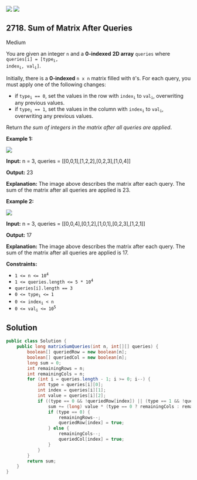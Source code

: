 [![](https://img.shields.io/github/stars/javadev/LeetCode-in-Java?label=Stars&style=flat-square)](https://github.com/javadev/LeetCode-in-Java)
[![](https://img.shields.io/github/forks/javadev/LeetCode-in-Java?label=Fork%20me%20on%20GitHub%20&style=flat-square)](https://github.com/javadev/LeetCode-in-Java/fork)

## 2718\. Sum of Matrix After Queries

Medium

You are given an integer `n` and a **0-indexed** **2D array** `queries` where <code>queries[i] = [type<sub>i</sub>, index<sub>i</sub>, val<sub>i</sub>]</code>.

Initially, there is a **0-indexed** `n x n` matrix filled with `0`'s. For each query, you must apply one of the following changes:

*   if <code>type<sub>i</sub> == 0</code>, set the values in the row with <code>index<sub>i</sub></code> to <code>val<sub>i</sub></code>, overwriting any previous values.
*   if <code>type<sub>i</sub> == 1</code>, set the values in the column with <code>index<sub>i</sub></code> to <code>val<sub>i</sub></code>, overwriting any previous values.

Return _the sum of integers in the matrix after all queries are applied_.

**Example 1:**

![](https://assets.leetcode.com/uploads/2023/05/11/exm1.png)

**Input:** n = 3, queries = \[\[0,0,1],[1,2,2],[0,2,3],[1,0,4]]

**Output:** 23

**Explanation:** The image above describes the matrix after each query. The sum of the matrix after all queries are applied is 23.

**Example 2:**

![](https://assets.leetcode.com/uploads/2023/05/11/exm2.png)

**Input:** n = 3, queries = \[\[0,0,4],[0,1,2],[1,0,1],[0,2,3],[1,2,1]]

**Output:** 17

**Explanation:** The image above describes the matrix after each query. The sum of the matrix after all queries are applied is 17.

**Constraints:**

*   <code>1 <= n <= 10<sup>4</sup></code>
*   <code>1 <= queries.length <= 5 * 10<sup>4</sup></code>
*   `queries[i].length == 3`
*   <code>0 <= type<sub>i</sub> <= 1</code>
*   <code>0 <= index<sub>i</sub> < n</code>
*   <code>0 <= val<sub>i</sub> <= 10<sup>5</sup></code>

## Solution

```java
public class Solution {
    public long matrixSumQueries(int n, int[][] queries) {
        boolean[] queriedRow = new boolean[n];
        boolean[] queriedCol = new boolean[n];
        long sum = 0;
        int remainingRows = n;
        int remainingCols = n;
        for (int i = queries.length - 1; i >= 0; i--) {
            int type = queries[i][0];
            int index = queries[i][1];
            int value = queries[i][2];
            if ((type == 0 && !queriedRow[index]) || (type == 1 && !queriedCol[index])) {
                sum += (long) value * (type == 0 ? remainingCols : remainingRows);
                if (type == 0) {
                    remainingRows--;
                    queriedRow[index] = true;
                } else {
                    remainingCols--;
                    queriedCol[index] = true;
                }
            }
        }
        return sum;
    }
}
```